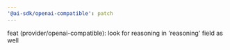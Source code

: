 ```yaml
---
'@ai-sdk/openai-compatible': patch
---
```


feat (provider/openai-compatible): look for reasoning in 'reasoning' field as well
